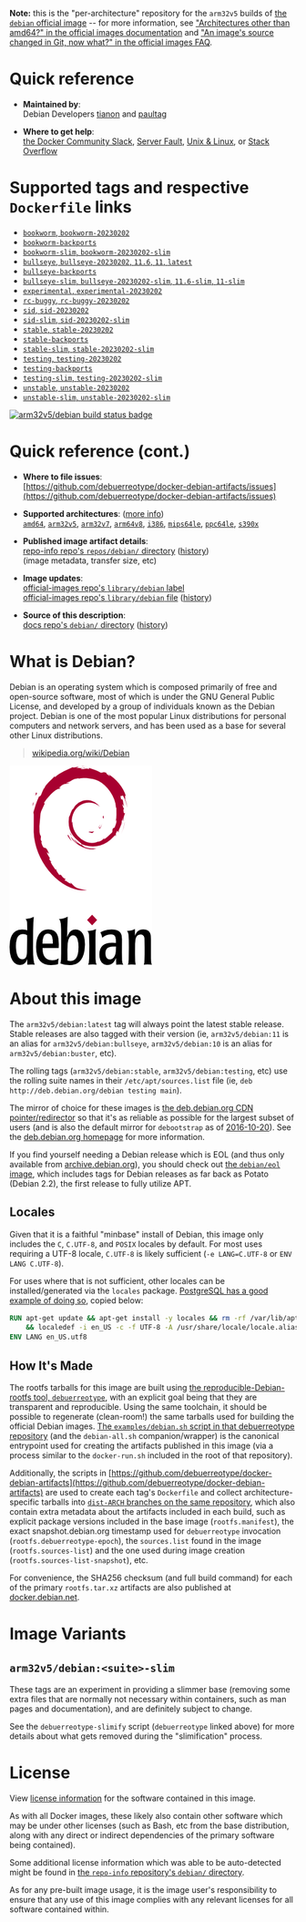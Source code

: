 <!--

********************************************************************************

WARNING:

    DO NOT EDIT "debian/README.md"

    IT IS AUTO-GENERATED

    (from the other files in "debian/" combined with a set of templates)

********************************************************************************

-->

**Note:** this is the "per-architecture" repository for the `arm32v5` builds of [the `debian` official image](https://hub.docker.com/_/debian) -- for more information, see ["Architectures other than amd64?" in the official images documentation](https://github.com/docker-library/official-images#architectures-other-than-amd64) and ["An image's source changed in Git, now what?" in the official images FAQ](https://github.com/docker-library/faq#an-images-source-changed-in-git-now-what).

# Quick reference

-	**Maintained by**:  
	Debian Developers [tianon](https://qa.debian.org/developer.php?login=tianon) and [paultag](https://qa.debian.org/developer.php?login=paultag)

-	**Where to get help**:  
	[the Docker Community Slack](https://dockr.ly/comm-slack), [Server Fault](https://serverfault.com/help/on-topic), [Unix & Linux](https://unix.stackexchange.com/help/on-topic), or [Stack Overflow](https://stackoverflow.com/help/on-topic)

# Supported tags and respective `Dockerfile` links

-	[`bookworm`, `bookworm-20230202`](https://github.com/debuerreotype/docker-debian-artifacts/blob/b2a42bb023de313044a617cddd5641d44a30f14b/bookworm/Dockerfile)
-	[`bookworm-backports`](https://github.com/debuerreotype/docker-debian-artifacts/blob/b2a42bb023de313044a617cddd5641d44a30f14b/bookworm/backports/Dockerfile)
-	[`bookworm-slim`, `bookworm-20230202-slim`](https://github.com/debuerreotype/docker-debian-artifacts/blob/b2a42bb023de313044a617cddd5641d44a30f14b/bookworm/slim/Dockerfile)
-	[`bullseye`, `bullseye-20230202`, `11.6`, `11`, `latest`](https://github.com/debuerreotype/docker-debian-artifacts/blob/b2a42bb023de313044a617cddd5641d44a30f14b/bullseye/Dockerfile)
-	[`bullseye-backports`](https://github.com/debuerreotype/docker-debian-artifacts/blob/b2a42bb023de313044a617cddd5641d44a30f14b/bullseye/backports/Dockerfile)
-	[`bullseye-slim`, `bullseye-20230202-slim`, `11.6-slim`, `11-slim`](https://github.com/debuerreotype/docker-debian-artifacts/blob/b2a42bb023de313044a617cddd5641d44a30f14b/bullseye/slim/Dockerfile)
-	[`experimental`, `experimental-20230202`](https://github.com/debuerreotype/docker-debian-artifacts/blob/b2a42bb023de313044a617cddd5641d44a30f14b/experimental/Dockerfile)
-	[`rc-buggy`, `rc-buggy-20230202`](https://github.com/debuerreotype/docker-debian-artifacts/blob/b2a42bb023de313044a617cddd5641d44a30f14b/rc-buggy/Dockerfile)
-	[`sid`, `sid-20230202`](https://github.com/debuerreotype/docker-debian-artifacts/blob/b2a42bb023de313044a617cddd5641d44a30f14b/sid/Dockerfile)
-	[`sid-slim`, `sid-20230202-slim`](https://github.com/debuerreotype/docker-debian-artifacts/blob/b2a42bb023de313044a617cddd5641d44a30f14b/sid/slim/Dockerfile)
-	[`stable`, `stable-20230202`](https://github.com/debuerreotype/docker-debian-artifacts/blob/b2a42bb023de313044a617cddd5641d44a30f14b/stable/Dockerfile)
-	[`stable-backports`](https://github.com/debuerreotype/docker-debian-artifacts/blob/b2a42bb023de313044a617cddd5641d44a30f14b/stable/backports/Dockerfile)
-	[`stable-slim`, `stable-20230202-slim`](https://github.com/debuerreotype/docker-debian-artifacts/blob/b2a42bb023de313044a617cddd5641d44a30f14b/stable/slim/Dockerfile)
-	[`testing`, `testing-20230202`](https://github.com/debuerreotype/docker-debian-artifacts/blob/b2a42bb023de313044a617cddd5641d44a30f14b/testing/Dockerfile)
-	[`testing-backports`](https://github.com/debuerreotype/docker-debian-artifacts/blob/b2a42bb023de313044a617cddd5641d44a30f14b/testing/backports/Dockerfile)
-	[`testing-slim`, `testing-20230202-slim`](https://github.com/debuerreotype/docker-debian-artifacts/blob/b2a42bb023de313044a617cddd5641d44a30f14b/testing/slim/Dockerfile)
-	[`unstable`, `unstable-20230202`](https://github.com/debuerreotype/docker-debian-artifacts/blob/b2a42bb023de313044a617cddd5641d44a30f14b/unstable/Dockerfile)
-	[`unstable-slim`, `unstable-20230202-slim`](https://github.com/debuerreotype/docker-debian-artifacts/blob/b2a42bb023de313044a617cddd5641d44a30f14b/unstable/slim/Dockerfile)

[![arm32v5/debian build status badge](https://img.shields.io/jenkins/s/https/doi-janky.infosiftr.net/job/multiarch/job/arm32v5/job/debian.svg?label=arm32v5/debian%20%20build%20job)](https://doi-janky.infosiftr.net/job/multiarch/job/arm32v5/job/debian/)

# Quick reference (cont.)

-	**Where to file issues**:  
	[https://github.com/debuerreotype/docker-debian-artifacts/issues](https://github.com/debuerreotype/docker-debian-artifacts/issues)

-	**Supported architectures**: ([more info](https://github.com/docker-library/official-images#architectures-other-than-amd64))  
	[`amd64`](https://hub.docker.com/r/amd64/debian/), [`arm32v5`](https://hub.docker.com/r/arm32v5/debian/), [`arm32v7`](https://hub.docker.com/r/arm32v7/debian/), [`arm64v8`](https://hub.docker.com/r/arm64v8/debian/), [`i386`](https://hub.docker.com/r/i386/debian/), [`mips64le`](https://hub.docker.com/r/mips64le/debian/), [`ppc64le`](https://hub.docker.com/r/ppc64le/debian/), [`s390x`](https://hub.docker.com/r/s390x/debian/)

-	**Published image artifact details**:  
	[repo-info repo's `repos/debian/` directory](https://github.com/docker-library/repo-info/blob/master/repos/debian) ([history](https://github.com/docker-library/repo-info/commits/master/repos/debian))  
	(image metadata, transfer size, etc)

-	**Image updates**:  
	[official-images repo's `library/debian` label](https://github.com/docker-library/official-images/issues?q=label%3Alibrary%2Fdebian)  
	[official-images repo's `library/debian` file](https://github.com/docker-library/official-images/blob/master/library/debian) ([history](https://github.com/docker-library/official-images/commits/master/library/debian))

-	**Source of this description**:  
	[docs repo's `debian/` directory](https://github.com/docker-library/docs/tree/master/debian) ([history](https://github.com/docker-library/docs/commits/master/debian))

# What is Debian?

Debian is an operating system which is composed primarily of free and open-source software, most of which is under the GNU General Public License, and developed by a group of individuals known as the Debian project. Debian is one of the most popular Linux distributions for personal computers and network servers, and has been used as a base for several other Linux distributions.

> [wikipedia.org/wiki/Debian](https://en.wikipedia.org/wiki/Debian)

![logo](https://raw.githubusercontent.com/docker-library/docs/b449be7df57e9ed9086bb5821bfb5d6cdc5d67a4/debian/logo.png)

# About this image

The `arm32v5/debian:latest` tag will always point the latest stable release. Stable releases are also tagged with their version (ie, `arm32v5/debian:11` is an alias for `arm32v5/debian:bullseye`, `arm32v5/debian:10` is an alias for `arm32v5/debian:buster`, etc).

The rolling tags (`arm32v5/debian:stable`, `arm32v5/debian:testing`, etc) use the rolling suite names in their `/etc/apt/sources.list` file (ie, `deb http://deb.debian.org/debian testing main`).

The mirror of choice for these images is [the deb.debian.org CDN pointer/redirector](https://deb.debian.org) so that it's as reliable as possible for the largest subset of users (and is also the default mirror for `debootstrap` as of [2016-10-20](https://anonscm.debian.org/cgit/d-i/debootstrap.git/commit/?id=9e8bc60ad1ccf3a25ce7890526b70059f3e770de)). See the [deb.debian.org homepage](https://deb.debian.org) for more information.

If you find yourself needing a Debian release which is EOL (and thus only available from [archive.debian.org](http://archive.debian.org)), you should check out [the `debian/eol` image](https://hub.docker.com/r/debian/eol/), which includes tags for Debian releases as far back as Potato (Debian 2.2), the first release to fully utilize APT.

## Locales

Given that it is a faithful "minbase" install of Debian, this image only includes the `C`, `C.UTF-8`, and `POSIX` locales by default. For most uses requiring a UTF-8 locale, `C.UTF-8` is likely sufficient (`-e LANG=C.UTF-8` or `ENV LANG C.UTF-8`).

For uses where that is not sufficient, other locales can be installed/generated via the `locales` package. [PostgreSQL has a good example of doing so](https://github.com/docker-library/postgres/blob/69bc540ecfffecce72d49fa7e4a46680350037f9/9.6/Dockerfile#L21-L24), copied below:

```dockerfile
RUN apt-get update && apt-get install -y locales && rm -rf /var/lib/apt/lists/* \
	&& localedef -i en_US -c -f UTF-8 -A /usr/share/locale/locale.alias en_US.UTF-8
ENV LANG en_US.utf8
```

## How It's Made

The rootfs tarballs for this image are built using [the reproducible-Debian-rootfs tool, `debuerreotype`](https://github.com/debuerreotype/debuerreotype), with an explicit goal being that they are transparent and reproducible. Using the same toolchain, it should be possible to regenerate (clean-room!) the same tarballs used for building the official Debian images. [The `examples/debian.sh` script in that debuerreotype repository](https://github.com/debuerreotype/debuerreotype/blob/master/examples/debian.sh) (and the `debian-all.sh` companion/wrapper) is the canonical entrypoint used for creating the artifacts published in this image (via a process similar to the `docker-run.sh` included in the root of that repository).

Additionally, the scripts in [https://github.com/debuerreotype/docker-debian-artifacts](https://github.com/debuerreotype/docker-debian-artifacts) are used to create each tag's `Dockerfile` and collect architecture-specific tarballs into [`dist-ARCH` branches on the same repository](https://github.com/debuerreotype/docker-debian-artifacts/branches), which also contain extra metadata about the artifacts included in each build, such as explicit package versions included in the base image (`rootfs.manifest`), the exact snapshot.debian.org timestamp used for `debuerreotype` invocation (`rootfs.debuerreotype-epoch`), the `sources.list` found in the image (`rootfs.sources-list`) and the one used during image creation (`rootfs.sources-list-snapshot`), etc.

For convenience, the SHA256 checksum (and full build command) for each of the primary `rootfs.tar.xz` artifacts are also published at [docker.debian.net](https://docker.debian.net/).

# Image Variants

## `arm32v5/debian:<suite>-slim`

These tags are an experiment in providing a slimmer base (removing some extra files that are normally not necessary within containers, such as man pages and documentation), and are definitely subject to change.

See the `debuerreotype-slimify` script (`debuerreotype` linked above) for more details about what gets removed during the "slimification" process.

# License

View [license information](https://www.debian.org/social_contract#guidelines) for the software contained in this image.

As with all Docker images, these likely also contain other software which may be under other licenses (such as Bash, etc from the base distribution, along with any direct or indirect dependencies of the primary software being contained).

Some additional license information which was able to be auto-detected might be found in [the `repo-info` repository's `debian/` directory](https://github.com/docker-library/repo-info/tree/master/repos/debian).

As for any pre-built image usage, it is the image user's responsibility to ensure that any use of this image complies with any relevant licenses for all software contained within.
